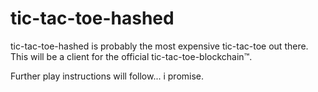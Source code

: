 # tic-tac-toe-hashed

tic-tac-toe-hashed is probably the most expensive tic-tac-toe out there. This will be a client for the official tic-tac-toe-blockchain™.

Further play instructions will follow... i promise.